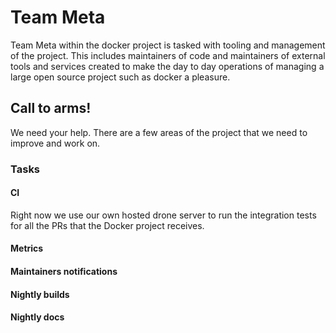 # Team Meta

Team Meta within the docker project is tasked with tooling and management of
the project.  This includes maintainers of code and maintainers of external
tools and services created to make the day to day operations of managing 
a large open source project such as docker a pleasure.


## Call to arms!

We need your help.  There are a few areas of the project that we need to
improve and work on.  


### Tasks

#### CI

Right now we use our own hosted drone server to run the integration tests
for all the PRs that the Docker project receives.  

#### Metrics

#### Maintainers notifications

#### Nightly builds

#### Nightly docs
